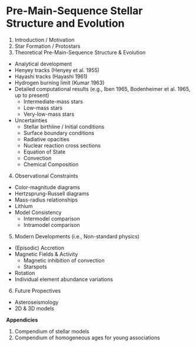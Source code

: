 # Pre-Main-Sequence Stellar Structure and Evolution

1. Introduction / Motivation
2. Star Formation / Protostars 
3. Theoretical Pre-Main-Sequence Structure & Evolution 
  * Analytical development
  * Henyey tracks (Henyey et al. 1955)
  * Hayashi tracks (Hayashi 1961)
  * Hydrogen burning limit (Kumar 1963)
  * Detailed computational results (e.g., Iben 1965, Bodenheimer et al. 1965, up to present)
    * Intermediate-mass stars
    * Low-mass stars
    * Very-low-mass stars
  * Uncertainties
    * Stellar birthline / Initial conditions
    * Surface boundary conditions
    * Radiative opacities
    * Nuclear reaction cross sections
    * Equation of State
    * Convection
    * Chemical Composition
4. Observational Constraints
  * Color-magnitude diagrams
  * Hertzsprung-Russell diagrams
  * Mass-radius relationships
  * Lithium
  * Model Consistency
    * Intermodel comparison
    * Intramodel comparison
5. Modern Developments (i.e., Non-standard physics)
  * (Episodic) Accretion
  * Magnetic Fields & Activity
    * Magnetic inhibition of convection
    * Starspots
  * Rotation
  * Individual element abundance variations
6. Future Propectives
  * Asteroseismology
  * 2D & 3D models

__Appendicies__

1. Compendium of stellar models
2. Compendium of homogeneous ages for young associations
